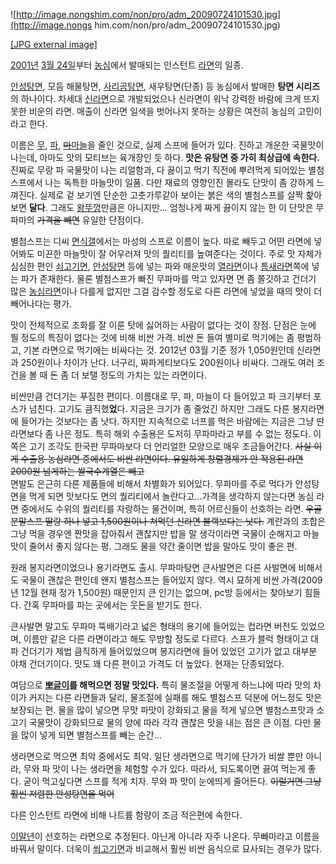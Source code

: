 ![http://image.nongshim.com/non/pro/adm_20090724101530.jpg](http://image.nongs
him.com/non/pro/adm_20090724101530.jpg)

[[JPG external
image]](http://image.nongshim.com/non/pro/adm_20090724101530.jpg)

[2001년](2001%EB%85%84.md) [3월 24일](3%EC%9B%94%2024%EC%9D%BC.md)부터
[농심](%EB%86%8D%EC%8B%AC.md)에서 발매되는 인스턴트 [라면](%EB%9D%BC%EB%A9%B4.md)의 일종.

[안성탕면](%EC%95%88%EC%84%B1%ED%83%95%EB%A9%B4.md), 모듬 해물탕면,
[사리곰탕면](%EC%82%AC%EB%A6%AC%EA%B3%B0%ED%83%95%EB%A9%B4.md), 새우탕면(단종) 등 농심에서
발매한 **탕면 시리즈**의 하나이다. 차세대 [신라면](%EC%8B%A0%EB%9D%BC%EB%A9%B4.md)으로 개발되었으나
신라면이 워낙 강력한 바람에 크게 뜨지 못한 비운의 라면. 매출이 신라면 일색을 벗어나지 못하는 상황은 여전히 농심의 고민이라고 한다.

이름은 [무](%EB%AC%B4.md), [파](%ED%8C%8C.md), <del>[마](%EB%A7%88%28%EC%8B%9D%EB%AC%BC%29.md)</del>[마늘](%EB%A7%88%EB%8A%98.md)을 줄인 것으로, 실제 스프에 들어가
있다. 진하고 개운한 국물맛이 나는데, 아마도 맛의 모티브는 육개장인 듯 하다. **맛은 유탕면 중 가히 최상급에 속한다.** 진짜로 무랑
파 국물맛이 나는 리얼함과, 다 끓이고 먹기 직전에 뿌려먹게 되어있는 별첨스프에서 나는 독특한 마늘맛이 일품. 다만 재료의 영향인진 몰라도
단맛이 좀 강하게 느껴진다. 실제로 겉 보기엔 단순한 고춧가루같아 보이는 붉은 색의 별첨스프를 살짝 핥아보면 **달다**. 그래도
[왕뚜껑](%EC%99%95%EB%9A%9C%EA%BB%91.md)만큼은 아니지만... 엄청나게 짜게 끓이지 않는 한 이 단맛은
무파마의 <del>가격을 빼면</del> 유일한 단점이다.

별첨스프는 디씨 [면식갤](%EB%A9%B4%EA%B0%A4.md)에서는 마성의 스프로 이름이 높다. 따로 빼두고 어떤 라면에 넣어봐도
미끈한 마늘맛이 잘 어우러져 맛의 퀄리티를 높여준다는 것이다. 주로 맛 자체가 심심한 편인
[쇠고기면](%EC%87%A0%EA%B3%A0%EA%B8%B0%EB%A9%B4.md),
[안성탕면](%EC%95%88%EC%84%B1%ED%83%95%EB%A9%B4.md) 등에 넣는 파와 매운맛의
[열라면](%EC%97%B4%EB%9D%BC%EB%A9%B4.md)이나
[틈새라면](%ED%8B%88%EC%83%88%EB%9D%BC%EB%A9%B4.md)쪽에 넣는 파가 존재한다. 물론 별첨스프가 빠진
무파마를 먹고 있자면 면 좀 쫄깃하고 건더기 많은
[농심라면](%EB%86%8D%EC%8B%AC%EB%9D%BC%EB%A9%B4.md)이나 다를게 없지만 그걸 감수할 정도로 다른 라면에
넣었을 때의 맛이 더 빼어나다는 평가.

맛이 전체적으로 조화를 잘 이룬 탓에 싫어하는 사람이 없다는 것이 장점. 단점은 눈에 띌 정도의 특징이 없다는 것에 비해 비싼 가격. 비싼
돈 들여 별미로 먹기에는 좀 평범하고, 기본 라면으로 먹기에는 비싸다는 것. 2012년 03월 기준 정가 1,050원인데 신라면과
250원이나 차이가 난다. 너구리, 짜파게티보다도 200원이나 비싸다. 그래도 여러 조건을 볼 때 돈 좀 더 보탤 정도의 가치는 있는
라면이다.

비싼만큼 건더기는 푸짐한 편이다. 이름대로 무, 파, 마늘이 다 들어있고 파 크기부터 포스가 넘친다. 고기도 큼직했**었**다. 지금은
크기가 좀 줄었긴 하지만 그래도 다른 봉지라면에 들어가는 것보다는 좀 낫다. 하지만 지속적으로 너프를 먹은 바람에는 지금은 그냥 딴 라면보다
좀 나은 정도. 특히 해외 수출용은 도저히 무파마라고 부를 수 없는 정도다. 이쪽은 고기 조각도 한국판 무파마보다 더 언리얼한 모양으로 매우
조금들어간다. <del>사실 이게 수출용 농심라면 중에서도 비싼 라면이다. 유일하게 창렬경제가 안 적용된 라면</del> <del>2000원
넘게하는 쌀국수계열은 빼고</del>  
면발도 은근히 다른 제품들에 비해서 차별화가 되어있다. 무파마를 주로 먹다가 안성탕면을 먹게 되면 맛보다도 면의 퀄리티에서
놀란다고...가격을 생각하지 않는다면 농심 라면 중에서도 수위의 퀄리티를 자랑하는 물건이며, 특히 어르신들이 선호하는 라면.
<del>우골분말스프 딸랑 하나 넣고 1,500원이나 쳐먹던 신라면 블랙보다는 낫다.</del> 계란과의 조합은 그냥 먹을 경우엔 짠맛을
잡아줘서 괜찮지만 밥을 말 생각이라면 국물이 순해지고 마늘맛이 줄어서 좋지 않다는 평. 그래도 물을 약간 줄이면 밥을 말아도 맛이 좋은 편.

원래 봉지라면이었으나 용기라면도 출시. 무파마탕면 큰사발면은 다른 사발면에 비해서도 국물이 괜찮은 편인데 왠지 별첨스프는 들어있지 않다.
역시 묘하게 비싼 가격(2009년 12월 현재 정가 1,500원) 때문인지 큰 인기는 없으며, pc방 등에서는 찾아보기 힘들다. 간혹
무파마를 파는 곳에서는 웃돈을 받기도 한다.

큰사발면 말고도 무파마 뚝배기라고 넓은 형태의 용기에 들어있는 컵라면 버전도 있었으며, 이름만 같은 다른 라면이라고 해도 무방할 정도로
다르다. 스프가 블럭 형태이고 대파 건더기가 제법 큼직하게 들어있었으며 봉지라면에 들어 있었던 고기가 없고 대부분 야채 건더기이다. 맛도 꽤
다른 편이고 가격도 더 높았다. 현재는 단종되었다.

여담으로 **[뽀글이](%EB%BD%80%EA%B8%80%EC%9D%B4.md)를 해먹으면 정말 맛있다.** 특히 물조절을 어떻게
하느냐에 따라 맛의 차이가 커지는 다른 라면들과 달리, 물조절에 실패를 해도 별첨스프 덕분에 어느정도 맛은 보장되는 편. 물을 많이 넣으면
무맛 파맛이 강화되고 물을 적게 넣으면 별첨스프맛과 소고기 국물맛이 강화되므로 물의 양에 따라 각각 괜찮은 맛을 내는 점은 큰 이점. 다만
물을 많이 넣게 되면 별첨스프를 빼는 순간...

생라면으로 먹으면 최악 중에서도 최악. 일단 생라면으로 먹기에 단가가 비쌀 뿐만 아니라, 무와 파 맛이 나는 생라면을 체험할 수가 있다.
따라서, 되도록이면 끓여 먹는게 좋다. 굳이 먹고싶다면 스프를 적게 치자. 무와 파 맛이 눈에띄게 줄어든다. <del>이럴거면 그냥 훨씬
저렴한 안성탕면을 먹어</del>

다른 인스턴트 라면에 비해 나트륨 함량이 조금 적은편에 속한다.

[이말년](%EC%9D%B4%EB%A7%90%EB%85%84.md)이 선호하는 라면으로 추정된다. 아닌게 아니라 자주 나온다.
무빠마라고 이름을 바꿔서 말이다. 더욱이 [쐬고기면](%EC%87%A0%EA%B3%A0%EA%B8%B0%EB%A9%B4.md)과
비교해서 훨씬 비싼 음식으로 묘사되는 경우가 많다.

